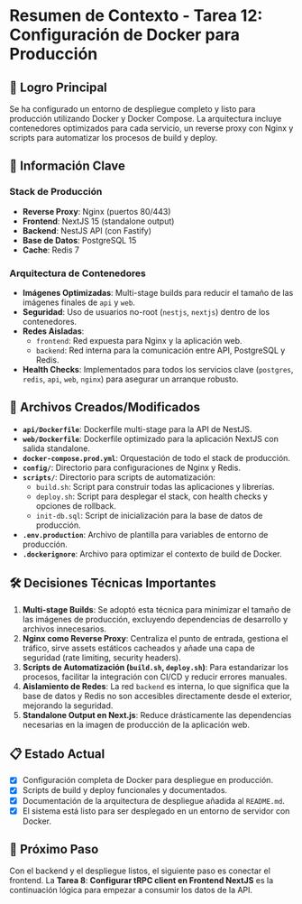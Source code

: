 # Resumen de Contexto - Tarea 12: Configuración de Docker para Producción

## 🎯 Logro Principal
Se ha configurado un entorno de despliegue completo y listo para producción utilizando Docker y Docker Compose. La arquitectura incluye contenedores optimizados para cada servicio, un reverse proxy con Nginx y scripts para automatizar los procesos de build y deploy.

## 🔑 Información Clave

### Stack de Producción
- **Reverse Proxy**: Nginx (puertos 80/443)
- **Frontend**: NextJS 15 (standalone output)
- **Backend**: NestJS API (con Fastify)
- **Base de Datos**: PostgreSQL 15
- **Cache**: Redis 7

### Arquitectura de Contenedores
- **Imágenes Optimizadas**: Multi-stage builds para reducir el tamaño de las imágenes finales de `api` y `web`.
- **Seguridad**: Uso de usuarios no-root (`nestjs`, `nextjs`) dentro de los contenedores.
- **Redes Aisladas**:
  - `frontend`: Red expuesta para Nginx y la aplicación web.
  - `backend`: Red interna para la comunicación entre API, PostgreSQL y Redis.
- **Health Checks**: Implementados para todos los servicios clave (`postgres`, `redis`, `api`, `web`, `nginx`) para asegurar un arranque robusto.

## 📁 Archivos Creados/Modificados
- **`api/Dockerfile`**: Dockerfile multi-stage para la API de NestJS.
- **`web/Dockerfile`**: Dockerfile optimizado para la aplicación NextJS con salida standalone.
- **`docker-compose.prod.yml`**: Orquestación de todo el stack de producción.
- **`config/`**: Directorio para configuraciones de Nginx y Redis.
- **`scripts/`**: Directorio para scripts de automatización:
  - `build.sh`: Script para construir todas las aplicaciones y librerías.
  - `deploy.sh`: Script para desplegar el stack, con health checks y opciones de rollback.
  - `init-db.sql`: Script de inicialización para la base de datos de producción.
- **`.env.production`**: Archivo de plantilla para variables de entorno de producción.
- **`.dockerignore`**: Archivo para optimizar el contexto de build de Docker.

## 🛠️ Decisiones Técnicas Importantes
1.  **Multi-stage Builds**: Se adoptó esta técnica para minimizar el tamaño de las imágenes de producción, excluyendo dependencias de desarrollo y archivos innecesarios.
2.  **Nginx como Reverse Proxy**: Centraliza el punto de entrada, gestiona el tráfico, sirve assets estáticos cacheados y añade una capa de seguridad (rate limiting, security headers).
3.  **Scripts de Automatización (`build.sh`, `deploy.sh`)**: Para estandarizar los procesos, facilitar la integración con CI/CD y reducir errores manuales.
4.  **Aislamiento de Redes**: La red `backend` es interna, lo que significa que la base de datos y Redis no son accesibles directamente desde el exterior, mejorando la seguridad.
5.  **Standalone Output en Next.js**: Reduce drásticamente las dependencias necesarias en la imagen de producción de la aplicación web.

## 📋 Estado Actual
- [x] Configuración completa de Docker para despliegue en producción.
- [x] Scripts de build y deploy funcionales y documentados.
- [x] Documentación de la arquitectura de despliegue añadida al `README.md`.
- [x] El sistema está listo para ser desplegado en un entorno de servidor con Docker.

## 🔄 Próximo Paso
Con el backend y el despliegue listos, el siguiente paso es conectar el frontend. La **Tarea 8**: **Configurar tRPC client en Frontend NextJS** es la continuación lógica para empezar a consumir los datos de la API.